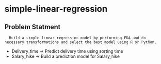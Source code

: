 # simple-linear-regression

## Problem Statment
      Build a simple linear regression model by performing EDA and do necessary transformations and select the best model using R or Python.
- Delivery_time -> Predict delivery time using sorting time
- Salary_hike -> Build a prediction model for Salary_hike
